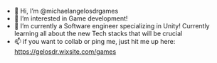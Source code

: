 - 👋 Hi, I’m @michaelangelosdrgames
- 👀 I’m interested in Game development! 
- 🌱 I’m currently a Software engineer specializing in Unity! Currently learning all about the new Tech stacks that will be crucial
- 📫 if you want to collab or ping me, just hit me up here: https://gelosdr.wixsite.com/games

<!---
michaelangelosdrgames/michaelangelosdrgames is a ✨ special ✨ repository because its `README.md` (this file) appears on your GitHub profile.
You can click the Preview link to take a look at your changes.
--->

